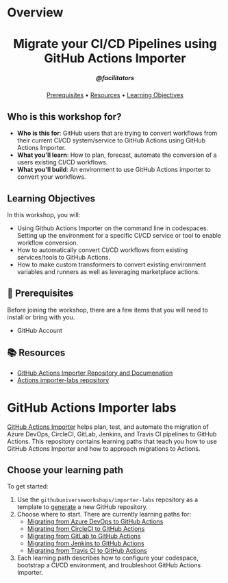 # Overview
<h1 align="center">Migrate your CI/CD Pipelines  using GitHub Actions Importer</h1>
<h5 align="center">@facilitators</h3>

<p align="center">
  <a href="#mega-prerequisites">Prerequisites</a> •  
  <a href="#books-resources">Resources</a> •
  <a href="#learning-objectives">Learning Objectives</a>
</p>

## Who is this workshop for?

- **Who is this for**: GitHub users that are trying to convert workflows from their current CI/CD system/service to GitHub Actions using GitHub Actions Importer.
- **What you'll learn**: How to plan, forecast, automate the conversion of a users existing CI/CD workflows.
- **What you'll build**: An environment to use GitHub Actions importer to convert your workflows.

## Learning Objectives

In this workshop, you will:

  - Using Github Actions Importer on the command line in codespaces. Setting up the environment for a specific CI/CD service or tool to enable workflow conversion.
  - How to automatically convert CI/CD workflows from existing services/tools to GitHub Actions.
  - How to make custom transformers to convert existing environment variables and runners as well as leveraging marketplace actions.

## :mega: Prerequisites
Before joining the workshop, there are a few items that you will need to install or bring with you.
- GitHub Account

## :books: Resources
- [GitHub Actions Importer Repository and Documenation](https://github.com/github/gh-actions-importer)
- [Actions importer-labs repository](https://github.com/actions/importer-labs)

# GitHub Actions Importer labs

[GitHub Actions Importer](https://docs.github.com/en/actions/migrating-to-github-actions/automating-migration-with-github-actions-importer) helps plan, test, and automate the migration of Azure DevOps, CircleCI, GitLab, Jenkins, and Travis CI pipelines to GitHub Actions. This repository contains learning paths that teach you how to use GitHub Actions Importer and how to approach migrations to Actions.

## Choose your learning path

To get started:

1. Use the `githubuniverseworkshops/importer-labs` repository as a template to [generate](https://github.com/githubuniverseworkshops/importer-labs/generate) a new GitHub repository.
2. Choose where to start. There are currently learning paths for:
   - [Migrating from Azure DevOps to GitHub Actions](/azure_devops/readme.md)
   - [Migrating from CircleCI to GitHub Actions](/circle_ci/readme.md)
   - [Migrating from GitLab to GitHub Actions](/gitlab/readme.md)
   - [Migrating from Jenkins to GitHub Actions](/jenkins/readme.md)
   - [Migrating from Travis CI to GitHub Actions](/travis/readme.md)
3. Each learning path describes how to configure your codespace, bootstrap a CI/CD environment, and troubleshoot GitHub Actions Importer.
